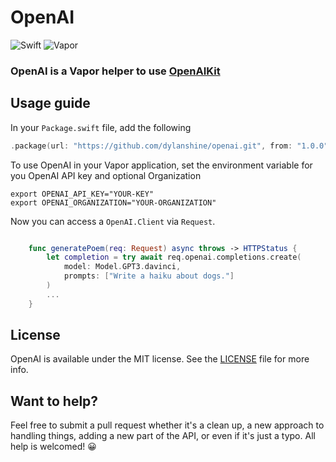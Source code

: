 # OpenAI

![Swift](http://img.shields.io/badge/swift-5.7-brightgreen.svg)
![Vapor](http://img.shields.io/badge/vapor-4.0-brightgreen.svg)


### OpenAI is a Vapor helper to use [OpenAIKit](https://github.com/dylanshine/openai-kit)

## Usage guide
In your `Package.swift` file, add the following

~~~~swift
.package(url: "https://github.com/dylanshine/openai.git", from: "1.0.0")
~~~~


To use OpenAI in your Vapor application, set the environment variable for you OpenAI API key and optional Organization

~~~
export OPENAI_API_KEY="YOUR-KEY"
export OPENAI_ORGANIZATION="YOUR-ORGANIZATION"      
~~~

Now you can access a `OpenAI.Client` via `Request`.

~~~~swift

    func generatePoem(req: Request) async throws -> HTTPStatus {
        let completion = try await req.openai.completions.create(
            model: Model.GPT3.davinci,
            prompts: ["Write a haiku about dogs."]
        )
        ...
    }
~~~~

## License

OpenAI is available under the MIT license. See the [LICENSE](LICENSE) file for more info.

## Want to help?
Feel free to submit a pull request whether it's a clean up, a new approach to handling things, adding a new part of the API, or even if it's just a typo. All help is welcomed! 😀
